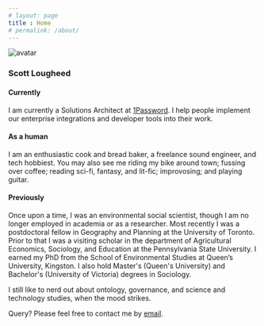 ```yaml
---
# layout: page
title : Home
# permalink: /about/
---
```


![avatar](/img/avatar.jpg)

### Scott Lougheed

<!-- {: style="text-align: center;"} -->
#### Currently

I am currently a Solutions Architect at [1Password](https://1password.com). I help people implement our enterprise integrations and developer tools into their work.

#### As a human

I am an enthusiastic cook and bread baker, a freelance sound engineer, and tech hobbiest. You may also see me riding my bike around town; fussing over coffee; reading sci-fi, fantasy, and lit-fic; improvosing; and playing guitar.

#### Previously

Once upon a time, I was an environmental social scientist, though I am no longer employed in academia or as a researcher. Most recently I was a postdoctoral fellow in Geography and Planning at the University of Toronto. Prior to that I was a visiting scholar in the department of Agricultural Economics, Sociology, and Education at the Pennsylvania State University. I earned my PhD from the School of Environmental Studies at Queen’s University, Kingston. I also hold Master's (Queen's University) and Bachelor's (University of Victoria) degrees in Sociology.

I still like to nerd out about ontology, governance, and science and technology studies, when the mood strikes.

Query? Please feel free to contact me by [email](mailto:info@scottlougheed.com).